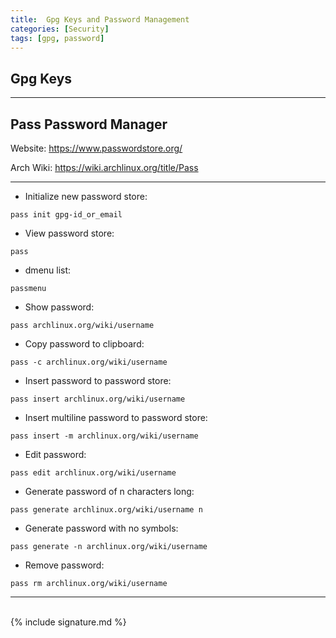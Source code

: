 ```yaml
---
title:  Gpg Keys and Password Management
categories: [Security]
tags: [gpg, password]
---
```


## Gpg Keys

---

## Pass Password Manager

Website:
<a href="https://www.passwordstore.org/" target="_blank">https://www.passwordstore.org/</a>

Arch Wiki:
<a href="https://wiki.archlinux.org/title/Pass" target="_blank">https://wiki.archlinux.org/title/Pass</a>

---

- Initialize new password store:
```terminal
pass init gpg-id_or_email
```

- View password store:
```terminal
pass
```

- dmenu list:
```terminal
passmenu
```

- Show password:
```terminal
pass archlinux.org/wiki/username
```

- Copy password to clipboard:
```terminal
pass -c archlinux.org/wiki/username
```

- Insert password to password store:
```terminal
pass insert archlinux.org/wiki/username
```

- Insert multiline password to password store:
```terminal
pass insert -m archlinux.org/wiki/username
```

- Edit password:
```terminal
pass edit archlinux.org/wiki/username
```

- Generate password of n characters long:
```terminal
pass generate archlinux.org/wiki/username n
```

- Generate password with no symbols:
```terminal
pass generate -n archlinux.org/wiki/username
```

- Remove password:
```terminal
pass rm archlinux.org/wiki/username
```

---
<br>
{% include signature.md %}